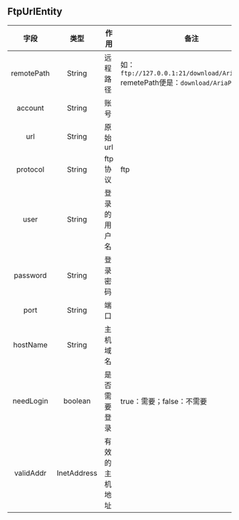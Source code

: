 <!-- ex_nonav -->
## FtpUrlEntity

| 字段 | 类型 | 作用 | 备注 |
| :----: | :----: | ---- | ---- |
| remotePath | String | 远程路径 | 如：`ftp://127.0.0.1:21/download/AriaPrj.zip`<br> remetePath便是：`download/AriaPrj.zip`|
| account | String | 账号 | |
| url | String | 原始url | |
| protocol | String | ftp协议 | ftp |
| user | String | 登录的用户名 | |
| password | String | 登录密码 | |
| port | String | 端口 | |
| hostName | String | 主机域名 | |
| needLogin | boolean | 是否需要登录 | true：需要；false：不需要 |
| validAddr | InetAddress | 有效的主机地址 | |